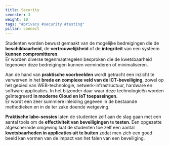 ```yaml
---
title: Security
semester: 3
weight: 10
tags: "#privacy #security #testing"
pillar: connect
---
```

Studenten worden bewust gemaakt van de mogelijke bedreigingen die de **beschikbaarheid**, de **vertrouwelijkheid** of de **integriteit** van een systeem **kunnen compromitteren**.<br>Er worden diverse tegenmaatregelen besproken die de kwetsbaarheid tegenover deze bedreigingen kunnen verminderen of minimaliseren.

Aan de hand van **praktische voorbeelden** wordt getracht een inzicht te verwerven in het **brede en complexe veld van de ICT-beveiliging**, zowel op het gebied van WEB-technologie, netwerk-infrastructuur, hardware en software applicaties. In het bijzonder daar waar deze technologieën worden geïntegreerd **in moderne Cloud en IoT toepassingen**.  
Er wordt een zeer summiere inleiding gegeven in de bestaande methodieken en in de ter zake doende wetgeving.</p>

**Praktische labo-sessies** laten de studenten zelf aan de slag gaan met een aantal tools om de **effectiviteit van beveiligingen** te **testen**. Een opgezette afgeschermde omgeving laat de studenten toe zelf een aantal **kwetsbaarheden in applicaties uit te buiten** zodat men zich een goed beeld kan vormen van de impact van het falen van een beveiliging.